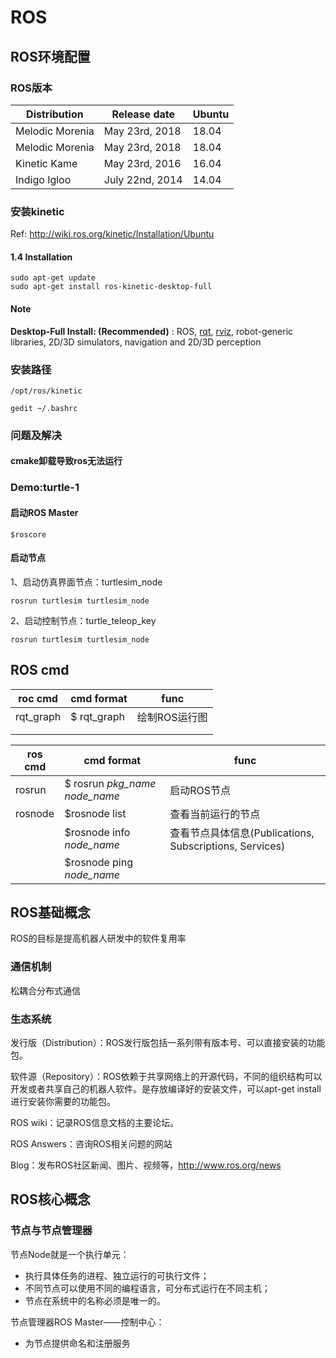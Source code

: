 # ROS

## ROS环境配置

### ROS版本

| Distribution    | Release date    | Ubuntu |
| --------------- | --------------- | ------ |
| Melodic Morenia | May 23rd, 2018  | 18.04  |
| Melodic Morenia | May 23rd, 2018  | 18.04  |
| Kinetic Kame    | May 23rd, 2016  | 16.04  |
| Indigo Igloo    | July 22nd, 2014 | 14.04  |



### 安装kinetic

Ref: http://wiki.ros.org/kinetic/Installation/Ubuntu



#### 1.4 Installation

```
sudo apt-get update
sudo apt-get install ros-kinetic-desktop-full

```



#### Note

**Desktop-Full Install: (Recommended)** : ROS, [rqt](http://wiki.ros.org/rqt), [rviz](http://wiki.ros.org/rviz), robot-generic libraries, 2D/3D simulators, navigation and 2D/3D perception

### 安装路径

`/opt/ros/kinetic`

```
gedit ~/.bashrc

```

### 问题及解决

#### cmake卸载导致ros无法运行



### Demo:turtle-1

#### 启动ROS Master

```
$roscore
```

#### 启动节点

1、启动仿真界面节点：turtlesim_node

```
rosrun turtlesim turtlesim_node
```

2、启动控制节点：turtle_teleop_key

```
rosrun turtlesim turtlesim_node
```



## ROS cmd

| roc cmd   | cmd format  | func          |
| --------- | ----------- | ------------- |
| rqt_graph | $ rqt_graph | 绘制ROS运行图 |
|           |             |               |
|           |             |               |



| ros cmd | cmd format                       | func                                                    |
| ------- | -------------------------------- | ------------------------------------------------------- |
| rosrun  | $ rosrun *pkg_name*  *node_name* | 启动ROS节点                                             |
| rosnode | $rosnode list                    | 查看当前运行的节点                                      |
|         | $rosnode info *node_name*        | 查看节点具体信息(Publications, Subscriptions, Services) |
|         | $rosnode ping *node_name*        |                                                         |



## ROS基础概念

ROS的目标是提高机器人研发中的软件复用率

### 通信机制

松耦合分布式通信

### 生态系统

发行版（Distribution）：ROS发行版包括一系列带有版本号、可以直接安装的功能包。

软件源（Repository）：ROS依赖于共享网络上的开源代码，不同的组织结构可以开发或者共享自己的机器人软件。是存放编译好的安装文件，可以apt-get install进行安装你需要的功能包。

ROS wiki：记录ROS信息文档的主要论坛。

ROS Answers：咨询ROS相关问题的网站

Blog：发布ROS社区新闻、图片、视频等，http://www.ros.org/news



## ROS核心概念

### 节点与节点管理器

节点Node就是一个执行单元：

- 执行具体任务的进程、独立运行的可执行文件；
- 不同节点可以使用不同的编程语言，可分布式运行在不同主机；
- 节点在系统中的名称必须是唯一的。

节点管理器ROS Master——控制中心：

- 为节点提供命名和注册服务





























